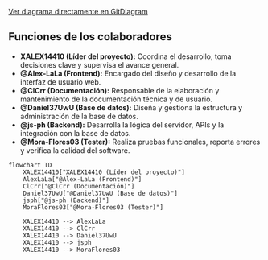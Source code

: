 [Ver diagrama directamente en GitDiagram](https://gitdiagram.com/ORGANIGRAMA.md)
## Funciones de los colaboradores

- **XALEX14410 (Líder del proyecto):** Coordina el desarrollo, toma decisiones clave y supervisa el avance general.
- **@Alex-LaLa (Frontend):** Encargado del diseño y desarrollo de la interfaz de usuario web.
- **@ClCrr (Documentación):** Responsable de la elaboración y mantenimiento de la documentación técnica y de usuario.
- **@Daniel37UwU (Base de datos):** Diseña y gestiona la estructura y administración de la base de datos.
- **@js-ph (Backend):** Desarrolla la lógica del servidor, APIs y la integración con la base de datos.
- **@Mora-Flores03 (Tester):** Realiza pruebas funcionales, reporta errores y verifica la calidad del software.

```mermaid
flowchart TD
    XALEX14410["XALEX14410 (Líder del proyecto)"]
    AlexLaLa["@Alex-LaLa (Frontend)"]
    ClCrr["@ClCrr (Documentación)"]
    Daniel37UwU["@Daniel37UwU (Base de datos)"]
    jsph["@js-ph (Backend)"]
    MoraFlores03["@Mora-Flores03 (Tester)"]

    XALEX14410 --> AlexLaLa
    XALEX14410 --> ClCrr
    XALEX14410 --> Daniel37UwU
    XALEX14410 --> jsph
    XALEX14410 --> MoraFlores03

